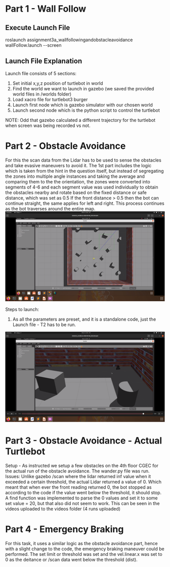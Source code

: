 # Part 1 - Wall Follow

## Execute Launch File

roslaunch assignment3a_wallfollowingandobstacleavoidance wallFollow.launch --screen


## Launch File Explanation

Launch file consists of 5 sections:

1. Set initial x,y,z position of turtlebot in world
2. Find the world we want to launch in gazebo (we saved the provided world files in /worlds folder)
3. Load xacro file for turtlebot3 burger
4. Launch first node which is gazebo simulator with our chosen world
5. Launch second node which is the python script to control the turtlebot

NOTE: Odd that gazebo calculated a different trajectory for the turtlebot when screen was being recorded vs not.

# Part 2 - Obstacle Avoidance

For this the scan data from the Lidar has to be used to sense the obstacles and take evasive maneuvers to avoid it.
The 1st part includes the logic which is taken from the hint in the question itself, but instead of segregating the zones into multiple angle instances and taking the average and comparing them to the the orientation, the zones were converted into segments of 4-6 and each segment value was used individually to obtain the obstacles nearby and rotate based on the fixed distance or safe distance, which was set as 0.5
If the front distance > 0.5 then the bot can continue straight, the same applies for left and right. 
This process continues as the bot traverses around the entire map.
![](images/Task2_1.png)

Steps to launch:
1. As all the parameters are preset, and it is a standalone code, just the Launch file - T2 has to be run.

![](images/Task2_2.png)

# Part 3 - Obstacle Avoidance - Actual Turtlebot

Setup - As instructed we setup a few obstacles on the 4th floor CGEC for the actual run of the obstacle avoidance. 
The wander.py file was run.
Issues: Unlike gazebo /scan where the lidar returned inf value when it exceeded a certain threshold, the actual Lidar returned a value of 0. Which meant that when ever the front reading returned 0, the bot stopped as according to the code if the value went below the threshold, it should stop. 
A find function was implemented to parse the 0 values and set it to some set value = 20, but that also did not seem to work.
This can be seen in the videos uploaded to the videos folder (4 runs uploaded)

# Part 4 - Emergency Braking

For this task, it uses a similar logic as the obstacle avoidance part, hence with a slight change to the code, the emergency braking maneuver could be performed.
The set limit or threshold was set and the vel.linear.x was set to 0 as the deitance or /scan data went below the threshold (dist).
